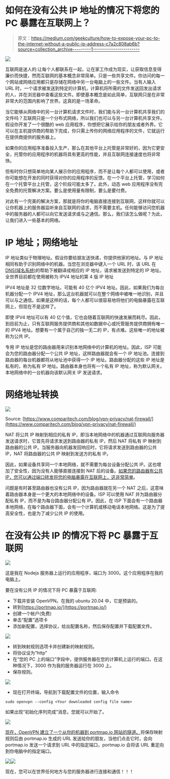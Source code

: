 # 如何在没有公共 IP 地址的情况下将您的 PC 暴露在互联网上？

> 原文：<https://medium.com/geekculture/how-to-expose-your-pc-to-the-internet-without-a-public-ip-address-c7a2c808ab6b?source=collection_archive---------1----------------------->

![](img/1cd41dbdabbcb4bcfd1d3bb5d1bf04eb.png)

互联网是迷人的:让每个人都联系在一起，让在家工作成为现实，让获取信息变得廉价而快捷，然而互联网的基本概念非常简单。只是一些共享文件。你访问的每一个网站或网络应用都只是存储在网络中另一台电脑上的一些文件。当有人输入 URL 时，一个请求被发送到特定的计算机，计算机将所需的文件发送回发出请求的人，并在浏览器中查看这些文件。即使基本概念是如此简单，互联网只是在非常非常大的范围内影响了世界。这真的是一场革命。

当它能够从网络中的另一台计算机请求文件时，我们能与另一台计算机共享我们的文件吗？互联网只是一个分布式网络，所以我们也可以与另一台计算机共享文件。假设你开发了一个很酷的 web 应用程序，你想把它展示给你的朋友或者外界。它可以在主机提供商的帮助下完成，你只需上传你的网络应用程序的文件，它就运行在提供商提供的服务器上。

如果你的应用程序准备投入生产，那么在其他平台上托管是非常好的，因为它更安全，托管你的应用程序的机器将具有更高的性能，并且互联网连接速度也将非常快。

但有时你只想简单地向某人展示你的应用程序，而不是让每个人都可以使用，或者你可能想在开发的同时获得对你的应用程序的反馈。在一个平台上托管，学习如何在一个托管平台上托管，这个阶段可能太多了。此外，动态 web 应用程序没有完全免费的托管解决方案。要么是使用量有限制，要么是要付费。

对此有一个完美的解决方案，那就是将你的电脑直接连接到互联网，这样你就可以让你机器上的服务器监听来自互联网的请求，而不需要主机。任何能够访问您机器中的服务器的人都可以向它发送请求或与之通信。那么，我们该怎么做呢？为此，让我们进入一些基本的网络。

# IP 地址；网络地址

IP 地址类似于物理地址。假设你要给朋友送快递，你提供他家的地址。与 IP 地址相同有助于识别网络中的机器。当您在浏览器中键入一个 URL 时，该 URL 在 [DNS(域名系统)](https://www.cloudflare.com/en-in/learning/dns/what-is-dns/)的帮助下被翻译成相应的 IP 地址，请求被发送到特定的 IP 地址。全世界目前都在使用被称为 IPV4 地址的第 4 版 IP 地址

IPV4 地址是 32 位数字地址。可能有 40 亿个 IPV4 地址。因此，如果我们为每台机器分配一个 IPV4 地址，那么这台机器就可以在整个网络中被唯一地识别，并且可以与之通信。如果是这样的话，每个人都可以很容易地将他们的电脑暴露在互联网上，但现在不是这样了。

即使 IPV4 地址可以有 40 亿个值，它也会随着互联网的快速发展而耗尽。因此，到目前为止，只有互联网服务提供商和其他如数据中心或托管服务提供商拥有唯一的 IPV4 地址。想要有一个属于自己的独一无二的 IP，有点难。这些唯一的地址被称为公共 IP。

专用 IP 地址是您的路由器用来识别本地网络中的计算机的地址。因此，ISP 可能会为您的路由器分配一个公共 IP 地址，这样路由器就会有一个 IP 地址池。连接到路由器的每台机器都将从地址池中获得一个 IP 地址。路由器分配的这些 IP 地址是私有的，称为私有 IP 地址。路由器本身也将有一个私有 IP 地址，称为默认网关。本地网络中的一台机器向该默认网关 IP 发送请求。

# 网络地址转换

![](img/cbaaf0eaa81300a4afa7a6ccdc930efc.png)

Source: [https://www.comparitech.com/blog/vpn-privacy/nat-firewall/](https://www.comparitech.com/blog/vpn-privacy/nat-firewall/)

NAT 将公共 IP 映射到相应的私有 IP，即当本地网络中的机器通过互联网向服务器发送请求时，它首先将请求发送到路由器的私有 IP，然后 NAT 将私有 IP 映射到路由器的公共 IP。当服务器向机器发回响应时，它将请求发送到路由器的公共 IP，NAT 将路由器的公共 IP 映射到发送方的私有 IP。

因此，如果设备共享同一个本地网络，就不需要为每台设备分配公共 IP。这也增加了安全性，因为没有人能够直接连接到 NAT 后的设备。[如果您的路由器有公共 IP，您可以通过端口转发将您的电脑暴露在互联网上，这非常简单](https://www.lifewire.com/how-to-port-forward-4163829)。

问题是有时甚至路由器也没有公共 IP，因为路由器就在另一个 NAT 之后，这意味着路由器本身是一个更大的本地网络中的设备。ISP 可以使用 NAT 并为路由器分配私有 IP，而不是为每台路由器分配公有 IP。因此，在 ISP 下面会有一个路由器本地网络，在每个路由器下面，会有一个计算机或移动电话本地网络。这是为了提高安全性，也是为了减少公共 IP 的使用。

# 在没有公共 IP 的情况下将 PC 暴露于互联网

![](img/ca62bd7d24b671f68b5276e08b9bc5d1.png)

这是我在 Nodejs 服务器上运行的应用程序，端口为 3000。这个应用程序在我的电脑上。

要在没有公共 IP 的情况下将 PC 暴露于互联网:

*   下载并安装 OpenVPN。在我的 ubuntu 20.04 中，它是预装的。
*   转到[https://portmap.io/](https://portmap.io/)
*   创建一个帐户(免费)
*   单击“配置”选项卡
*   添加新配置，选择协议，给出配置名称，然后保存配置并下载配置文件。

![](img/3a934d18be280c232ca15595851a61ba.png)

*   转到映射规则选项卡并创建新的映射规则。
*   将协议设为“http”
*   在“您的 PC 上的端口”字段中，提供服务器在您的计算机上运行的端口。在这种情况下，3000 作为我的服务器运行在 3000 上。
*   保存规则。

![](img/931d39b56b3df715ca515415e8d57da8.png)

*   现在打开终端，导航到下载配置文件的位置，输入命令

```
sudo openvpn --config <Your downloaded config file name>
```

如果出现“初始化序列完成”消息，您就可以开始了。

![](img/dd68eadf925daa273bab3457f9d04301.png)

[现在，OpenVPN 建立了一个从你的机器到 portmap.io 网站的隧道。](https://www.cloudflare.com/en-in/learning/network-layer/what-is-tunneling/)将保存映射规则后由 portmap.io 生成的 URL 发送给你的朋友，当他们点击它时，会向 portmap.io 发送一个请求到 URL 中的指定端口，portmap.io 会将该 URL 重定向到你电脑中的指定端口。

![](img/e48a6eff8e2d7f240c407f00faecbef6.png)![](img/52df2b8fadb7b970d5d60287da5124d8.png)

现在，您可以在世界任何地方与您的服务器进行连接和通信！！！